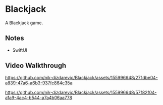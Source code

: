 # Blackjack

A Blackjack game.

## Notes 

* SwiftUI

## Video Walkthrough

https://github.com/nik-dizdarevic/Blackjack/assets/155996648/271dbe04-a839-47a6-a6b3-937fc864c35a

https://github.com/nik-dizdarevic/Blackjack/assets/155996648/57f82f04-a1a9-4ac4-b544-a7a4b06aa778


